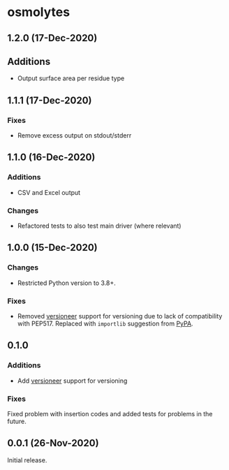 # osmolytes

## 1.2.0 (17-Dec-2020)

## Additions

* Output surface area per residue type

## 1.1.1 (17-Dec-2020)

### Fixes

* Remove excess output on stdout/stderr

## 1.1.0 (16-Dec-2020)

### Additions

* CSV and Excel output

### Changes

* Refactored tests to also test main driver (where relevant)

## 1.0.0 (15-Dec-2020)

### Changes

* Restricted Python version to 3.8+.

### Fixes

* Removed [versioneer](https://github.com/python-versioneer/python-versioneer) support for versioning due to lack of compatibility with PEP517.
Replaced with `importlib` suggestion from [PyPA](https://packaging.python.org/guides/single-sourcing-package-version/).

## 0.1.0

### Additions

* Add [versioneer](https://github.com/python-versioneer/python-versioneer) support for versioning

### Fixes

Fixed problem with insertion codes and added tests for problems in the future.

## 0.0.1 (26-Nov-2020)

Initial release.